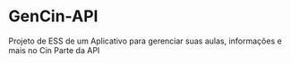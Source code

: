 # GenCin-API
Projeto de ESS de um Aplicativo para gerenciar suas aulas, informações e mais no Cin
Parte da API

